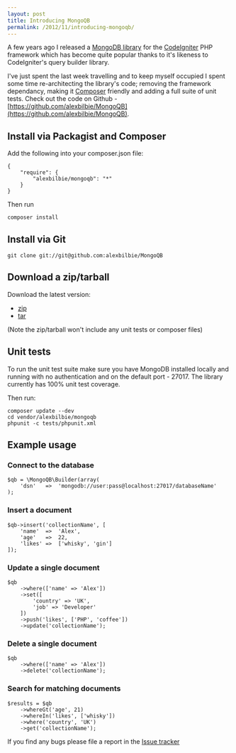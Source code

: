 ```yaml
---
layout: post
title: Introducing MongoQB
permalink: /2012/11/introducing-mongoqb/
---
```


A few years ago I released a [MongoDB library](https://github.com/alexbilbie/codeigniter-mongodb-library) for the [CodeIgniter](http://codeigniter.com/) PHP framework which has become quite popular thanks to it's likeness to CodeIgniter's query builder library.

I've just spent the last week travelling and to keep myself occupied I spent some time re-architecting the library's code; removing the framework dependancy, making it [Composer](http://getcomposer.org/) friendly and adding a full suite of unit tests. Check out the code on Github - [https://github.com/alexbilbie/MongoQB](https://github.com/alexbilbie/MongoQB).

## Install via Packagist and Composer

Add the following into your composer.json file:

<pre><code data-language="javascript">{
	"require": {
		"alexbilbie/mongoqb": "*"
	}
}
</code></pre>

Then run

<pre><code data-language="shell">composer install
</code></pre>

## Install via Git

<pre><code data-language="shell">git clone git://git@github.com:alexbilbie/MongoQB
</code></pre>

## Download a zip/tarball

Download the latest version:

* [zip](https://github.com/alexbilbie/MongoQB/archive/master.zip)
* [tar](https://github.com/alexbilbie/MongoQB/archive/master.tar.gz)

(Note the zip/tarball won't include any unit tests or composer files)

## Unit tests

To run the unit test suite make sure you have MongoDB installed locally and running with no authentication and on the default port - 27017. The library currently has 100% unit test coverage.

Then run:

<pre><code data-language="shell">composer update --dev
cd vendor/alexbilbie/mongoqb
phpunit -c tests/phpunit.xml
</code></pre>

## Example usage

### Connect to the database

<pre><code data-language="php">$qb = \MongoQB\Builder(array(
	'dsn'	=>	'mongodb://user:pass@localhost:27017/databaseName'
);
</code></pre>

### Insert a document

<pre><code data-language="php">$qb->insert('collectionName', [
	'name'	=>	'Alex',
	'age'	=>	22,
	'likes'	=>	['whisky', 'gin']
]);
</code></pre>

### Update a single document

<pre><code data-language="php">$qb
	->where(['name' => 'Alex'])
	->set([
		'country' => 'UK',
		'job' => 'Developer'
	])
	->push('likes', ['PHP', 'coffee'])
	->update('collectionName');
</code></pre>

### Delete a single document

<pre><code data-language="php">$qb
	->where(['name' => 'Alex'])
	->delete('collectionName');
</code></pre>

### Search for matching documents

<pre><code data-language="php">$results = $qb
	->whereGt('age', 21)
	->whereIn('likes', ['whisky'])
	->where('country', 'UK')
	->get('collectionName');
</code></pre>

If you find any bugs please file a report in the [Issue tracker](https://github.com/alexbilbie/MongoQB/Issues)